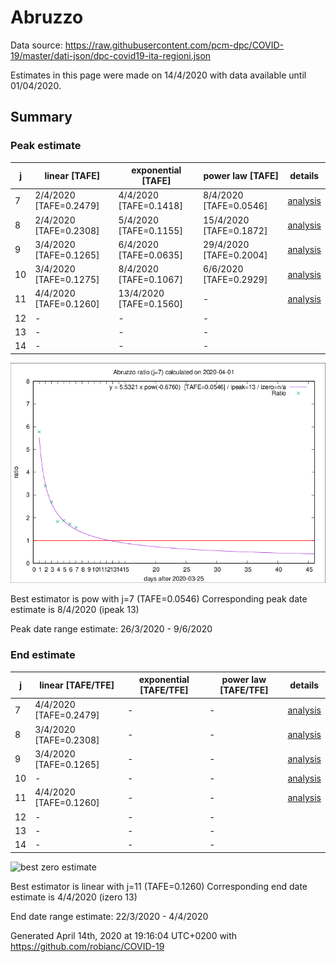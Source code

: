 # Abruzzo


Data source: https://raw.githubusercontent.com/pcm-dpc/COVID-19/master/dati-json/dpc-covid19-ita-regioni.json

Estimates in this page were made on 14/4/2020 with data available until 01/04/2020.


## Summary 

### Peak estimate 
|j|linear [TAFE]|exponential [TAFE]|power law [TAFE]|details|
|---|----|-----------|---------|-------|
|7|2/4/2020 [TAFE=0.2479]|4/4/2020 [TAFE=0.1418]|8/4/2020 [TAFE=0.0546]|[analysis](COVID-19_abruzzo_j7_2020-04-01.md)|
|8|2/4/2020 [TAFE=0.2308]|5/4/2020 [TAFE=0.1155]|15/4/2020 [TAFE=0.1872]|[analysis](COVID-19_abruzzo_j8_2020-04-01.md)|
|9|3/4/2020 [TAFE=0.1265]|6/4/2020 [TAFE=0.0635]|29/4/2020 [TAFE=0.2004]|[analysis](COVID-19_abruzzo_j9_2020-04-01.md)|
|10|3/4/2020 [TAFE=0.1275]|8/4/2020 [TAFE=0.1067]|6/6/2020 [TAFE=0.2929]|[analysis](COVID-19_abruzzo_j10_2020-04-01.md)|
|11|4/4/2020 [TAFE=0.1260]|13/4/2020 [TAFE=0.1560]|-|[analysis](COVID-19_abruzzo_j11_2020-04-01.md)|
|12|-|-|-||
|13|-|-|-||
|14|-|-|-||

![best peak estimate](COVID-19_abruzzo_j7_2020-04-01.png)

Best estimator is pow with j=7 (TAFE=0.0546)
Corresponding peak date estimate is 8/4/2020 (ipeak 13)


Peak date range estimate: 26/3/2020 - 9/6/2020

### End estimate 
|j|linear [TAFE/TFE]|exponential [TAFE/TFE]|power law [TAFE/TFE]|details|
|---|----|-----------|---------|-------|
|7|4/4/2020 [TAFE=0.2479]|-|-|[analysis](COVID-19_abruzzo_j7_2020-04-01.md)|
|8|3/4/2020 [TAFE=0.2308]|-|-|[analysis](COVID-19_abruzzo_j8_2020-04-01.md)|
|9|3/4/2020 [TAFE=0.1265]|-|-|[analysis](COVID-19_abruzzo_j9_2020-04-01.md)|
|10|-|-|-|[analysis](COVID-19_abruzzo_j10_2020-04-01.md)|
|11|4/4/2020 [TAFE=0.1260]|-|-|[analysis](COVID-19_abruzzo_j11_2020-04-01.md)|
|12|-|-|-||
|13|-|-|-||
|14|-|-|-||

![best zero estimate](COVID-19_abruzzo_j11_2020-04-01.png)

Best estimator is linear with j=11 (TAFE=0.1260)
Corresponding end date estimate is 4/4/2020 (izero 13)


End date range estimate: 22/3/2020 - 4/4/2020

Generated April 14th, 2020 at 19:16:04 UTC+0200 with https://github.com/robianc/COVID-19
